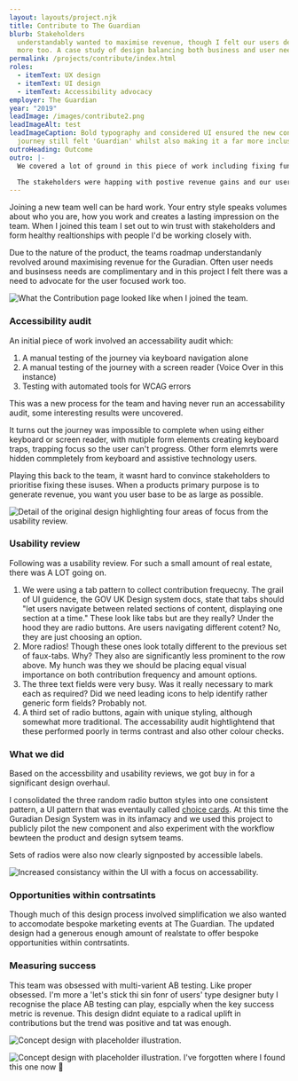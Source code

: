 ```yaml
---
layout: layouts/project.njk
title: Contribute to The Guardian
blurb: Stakeholders
  understandably wanted to maximise revenue, though I felt our users deserved
  more too. A case study of design balancing both business and user needs on The Guardians revenue and Subscriptions team. 
permalink: /projects/contribute/index.html
roles:
  - itemText: UX design
  - itemText: UI design
  - itemText: Accessibility advocacy
employer: The Guardian
year: "2019"
leadImage: /images/contribute2.png
leadImageAlt: test
leadImageCaption: Bold typography and considered UI ensured the new contribution
  journey still felt 'Guardian' whilst also making it a far more inclusive experience.
outroHeading: Outcome
outro: |-
  We covered a lot of ground in this piece of work including fixing fundamental accessabiliy and usability issues, piloting new design sytem components and visually evolving our contrubution journey.

  The stakeholders were happing with postive revenue gains and our users were given a significatnly improved experince. 
---
```


Joining a new team well can be hard work. Your entry style speaks volumes about who you are, how you work and creates a lasting impression on the team. When I joined this team I set out to win trust with stakeholders and form healthy realtionships with people I'd be working closely with.    

Due to the nature of the product, the teams roadmap understandanly revolved around maximising revenue for the Guradian. Often user needs and businsess needs are complimentary and in this project I felt there was a need to advocate for the user focused work too.  

![](/images/the-before.png "What the Contribution page looked like when I joined the team.")

### Accessibility audit

An initial piece of work involved an accessability audit which:

1. A manual testing of the journey via keyboard navigation alone
2. A manual testing of the journey with a screen reader (Voice Over in this instance)
3. Testing with automated tools for WCAG errors

This was a new process for the team and having never run an accessability audit, some interesting results were uncovered. 

It turns out the journey was impossible to complete when using either keyboard or screen reader, with mutiple form elements creating keyboard traps, trapping focus so the user can't progress. Other form elemrts were hidden commpletely from keyboard and assistive technology users. 

Playing this back to the team, it wasnt hard to convince stakeholders to prioritise fixing these isuses. When a products primary purpose is to generate revenue, you want you user base to be as large as possible.

![](/images/breakdown.png "Detail of the original design highlighting four areas of focus from the usability review.")

### Usability review

Following was a usability review. For such a small amount of real estate, there was A LOT going on.

1. We were using a tab pattern to collect contribution frequecny. The grail of UI guidence, the GOV UK Design system docs, state that tabs should "let users navigate between related sections of content, displaying one section at a time." These look like tabs but are they really? Under the hood they are radio buttons. Are users navigating different cotent? No, they are just choosing an option. 
2. More radios! Though these ones look totally different to the previous set of faux-tabs. Why? They also are significantly less prominent to the row above. My hunch was they we should be placing equal visual importance on both contribution frequency and amount options.
3. The three text fields were very busy. Was it really necessary to mark each as required? Did we need leading icons to help identify rather generic form fields? Probably not.
4. A third set of radio buttons, again with unique styling, although somewhat more traditional. The accessability audit hightlightend that these performed poorly in terms contrast and also other colour checks. 

### What we did

Based on the accessbility and usability reviews, we got buy in for a significant design overhaul.

I consolidated the three random radio button styles into one consistent pattern, a UI pattern that was eventaully called <a href="https://guardian.github.io/source/?path=/story/choicecard--single-state-light" target="_blank">choice cards</a>. At this time the Guradian Design System was in its infamacy and we used this project to publicly pilot the new component and also experiment with the workflow bewteen the product and design sytsem teams.

Sets of radios were also now clearly signposted by accessible labels.

![](/images/choice-cards.png "Increased consistancy within the UI with a focus on accessability.")

### Opportunities within contrsatints   

Though much of this design process involved simplification we also wanted to accomodate bespoke marketing events at The Guardian. The updated design had a generous enough amount of realstate to offer bespoke opportunities within contrsatints.

### Measuring success   

This team was obsessed with multi-varient AB testing. Like proper obsessed. I'm more a 'let's stick thi sin  fonr of users' type designer buty I recognise the place AB testing can play, espcially when the key success metric is revenue. This design didnt equiate to a radical uplift in contributions but the trend was positive and tat was enough.  

![](/images/earth.jpg "Concept design with placeholder illustration.")

![](/images/free.jpg "Concept design with placeholder illustration. I've forgotten where I found this one now 😬")